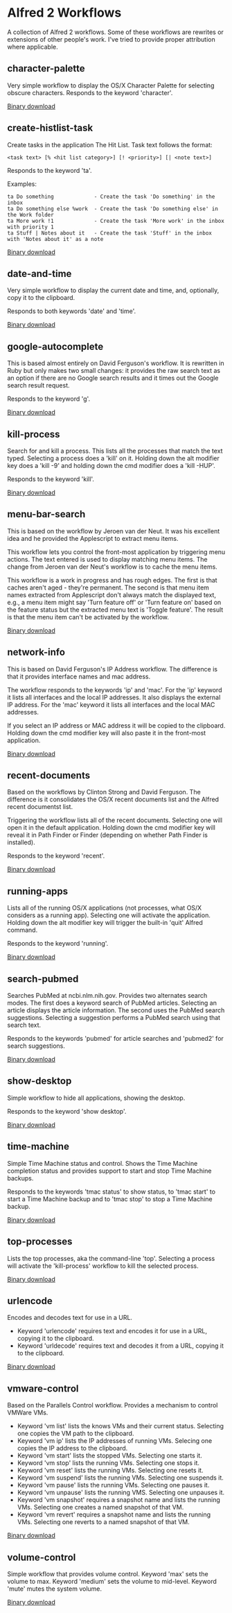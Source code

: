 Alfred 2 Workflows
==================

A collection of Alfred 2 workflows. Some of these workflows are rewrites or extensions of other people's work. I've tried to provide proper attribution where applicable.

character-palette
-----------------

Very simple workflow to display the OS/X Character Palette for selecting obscure characters. Responds to the keyword 'character'.

[Binary download](http://tedwi.se/u/dd)

create-histlist-task
--------------------

Create tasks in the application The Hit List. Task text follows the format:

	<task text> [% <hit list category>] [! <priority>] [| <note text>]

Responds to the keyword 'ta'.

Examples:

	ta Do something				- Create the task 'Do something' in the inbox
	ta Do something else %work	- Create the task 'Do something else' in the Work folder
	ta More work !1				- Create the task 'More work' in the inbox with priority 1
	ta Stuff | Notes about it	- Create the task 'Stuff' in the inbox with 'Notes about it' as a note

[Binary download](http://tedwi.se/u/de)

date-and-time
-------------

Very simple workflow to display the current date and time, and, optionally, copy it to the clipboard.

Responds to both keywords 'date' and 'time'.

[Binary download](http://tedwi.se/u/df)

google-autocomplete
-------------------

This is based almost entirely on David Ferguson's workflow. It is rewritten in Ruby but only makes two small changes: it provides the raw search text as an option if there are no Google search results and it times out the Google search result request.

Responds to the keyword 'g'.

[Binary download](http://tedwi.se/u/dg)

kill-process
------------

Search for and kill a process. This lists all the processes that match the text typed. Selecting a process does a 'kill' on it. Holding down the alt modifier key does a 'kill -9' and holding down the cmd modifier does a 'kill -HUP'.

Responds to the keyword 'kill'.

[Binary download](http://tedwi.se/u/cx)

menu-bar-search
---------------

This is based on the workflow by Jeroen van der Neut. It was his excellent idea and he provided the Applescript to extract menu items.

This workflow lets you control the front-most application by triggering menu actions. The text entered is used to display matching menu items. The change from Jeroen van der Neut's workflow is to cache the menu items.

This workflow is a work in progress and has rough edges. The first is that caches aren't aged - they're permanent. The second is that menu item names extracted from Applescript don't always match the displayed text, e.g., a menu item might say 'Turn feature off' or 'Turn feature on' based on the feature status but the extracted menu text is 'Toggle feature'. The result is that the menu item can't be activated by the workflow.

[Binary download](http://tedwi.se/u/db)

network-info
------------

This is based on David Ferguson's IP Address workflow. The difference is that it provides interface names and mac address.

The workflow responds to the keywords 'ip' and 'mac'. For the 'ip' keyword it lists all interfaces and the local IP addresses. It also displays the external IP address. For the 'mac' keyword it lists all interfaces and the local MAC addresses.

If you select an IP address or MAC address it will be copied to the clipboard. Holding down the cmd modifier key will also paste it in the front-most application.

[Binary download](http://tedwi.se/u/d8)

recent-documents
----------------

Based on the workflows by Clinton Strong and David Ferguson. The difference is it consolidates the OS/X recent documents list and the Alfred recent documentst list.

Triggering the workflow lists all of the recent documents. Selecting one will open it in the default application. Holding down the cmd modifier key will reveal it in Path Finder or Finder (depending on whether Path Finder is installed).

Responds to the keyword 'recent'.

[Binary download](http://tedwi.se/u/d9)

running-apps
------------

Lists all of the running OS/X applications (not processes, what OS/X considers as a running app). Selecting one will activate the application. Holding down the alt modifier key will trigger the built-in 'quit' Alfred command.

Responds to the keyword 'running'.

[Binary download](http://tedwi.se/u/dh)

search-pubmed
-------------

Searches PubMed at ncbi.nlm.nih.gov. Provides two alternates search modes. The first does a keyword search of PubMed articles. Selecting an article displays the article information. The second uses the PubMed search suggestions. Selecting a suggestion performs a PubMed search using that search text.

Responds to the keywords 'pubmed' for article searches and 'pubmed2' for search suggestions.

[Binary download](http://tedwi.se/u/d5)

show-desktop
------------

Simple workflow to hide all applications, showing the desktop.

Responds to the keyword 'show desktop'.

[Binary download](http://tedwi.se/u/dj)

time-machine
------------

Simple Time Machine status and control. Shows the Time Machine completion status and provides support to start and stop Time Machine backups.

Responds to the keywords 'tmac status' to show status, to 'tmac start' to start a Time Machine backup and to 'tmac stop' to stop a Time Machine backup.

[Binary download](http://tedwi.se/u/dc)

top-processes
-------------

Lists the top processes, aka the command-line 'top'. Selecting a process will activate the 'kill-process' workflow to kill the selected process.

[Binary download](http://tedwi.se/u/d6)

urlencode
---------

Encodes and decodes text for use in a URL.

- Keyword 'urlencode' requires text and encodes it for use in a URL, copying it to the clipboard.
- Keyword 'urldecode' requires text and decodes it from a URL, copying it to the clipboard.

[Binary download](http://tedwi.se/u/dk)

vmware-control
--------------

Based on the Parallels Control workflow. Provides a mechanism to control VMWare VMs.

- Keyword 'vm list' lists the knows VMs and their current status. Selecting one copies the VM path to the clipboard.
- Keyword 'vm ip' lists the IP addresses of running VMs. Selecing one copies the IP address to the clipboard.
- Keyword 'vm start' lists the stopped VMs. Selecting one starts it.
- Keyword 'vm stop' lists the running VMs. Selecting one stops it.
- Keyword 'vm reset' lists the running VMs. Selecting one resets it.
- Keyword 'vm suspend' lists the running VMs. Selecting one suspends it.
- Keyword 'vm pause' lists the running VMs. Selecting one pauses it.
- Keyword 'vm unpause' lists the running VMS. Selecting one unpauses it.
- Keyword 'vm snapshot' requires a snapshot name and lists the running VMs. Selecting one creates a named snapshot of that VM.
- Keyword 'vm revert' requires a snapshot name and lists the running VMs. Selecting one reverts to a named snapshot of that VM.

[Binary download](http://tedwi.se/u/d4)

volume-control
--------------

Simple workflow that provides volume control. Keyword 'max' sets the volume to max. Keyword 'medium' sets the volume to mid-level. Keyword 'mute' mutes the system volume.

[Binary download](http://tedwi.se/u/di)
